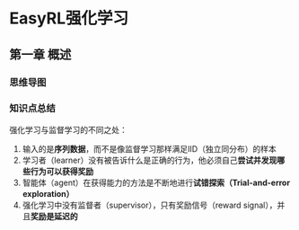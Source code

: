 # EasyRL强化学习

## 第一章 概述

### 思维导图

### 知识点总结

强化学习与监督学习的不同之处：
1. 输入的是**序列数据**，而不是像监督学习那样满足IID（独立同分布）的样本
2. 学习者（learner）没有被告诉什么是正确的行为，他必须自己**尝试并发现哪些行为可以获得奖励**
3. 智能体（agent）在获得能力的方法是不断地进行**试错探索（Trial-and-error exploration）**
4. 强化学习中没有监督者（supervisor），只有奖励信号（reward signal），并且**奖励是延迟的**